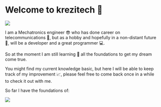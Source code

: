 # Welcome to krezitech :wave: 

![ ](http://4.bp.blogspot.com/-fVxTHe30Hgo/TxwTO4Lm-CI/AAAAAAAAAbU/7-bDK3Yby6U/s1600/Fondochicofinalfinal.jpg "Krezitech")

I am a Mechatronics engineer :sunglasses: who has done career on telecommunications :iphone:, but as a hobby and hopefully in a non-distant future :crystal_ball:, will be a developer and a great programmer :computer:. 

So at the moment I am still learning :blue_book: all the foundations to get my dream come true.

You might find my current knowledge basic, but here I will be able to keep track of my improvement :chart_with_upwards_trend:, please feel free to come back once in a while to check it out with me.

So far I have the foundations of:

![ ](https://www.dropbox.com/home/Programacion/Markdown/Presentacion-Github#)

